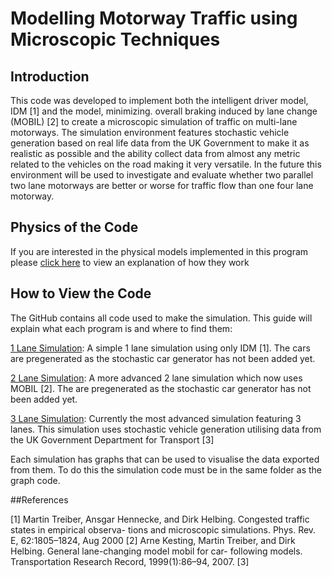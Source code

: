 # Modelling Motorway Traffic using Microscopic Techniques

## Introduction
This code was developed to implement both the intelligent driver model, IDM [1] and the model, minimizing.
overall braking induced by lane change (MOBIL) [2] to create a microscopic simulation of
traffic on multi-lane motorways. The simulation environment features stochastic vehicle
generation based on real life data from the UK Government to make it as realistic as possible
and the ability collect data from almost any metric related to the vehicles on the road making
it very versatile. In the future this environment will be used to investigate and evaluate
whether two parallel two lane motorways are better or worse for traffic flow than one four
lane motorway.

## Physics of the Code

If you are interested in the physical models implemented in this program please [click here](https://github.com/M1lesBaker/Traffic_Project/blob/master/Explanation%20of%20MOBIL%20and%20IDM.pdf) to view an explanation of how they work

## How to View the Code
The GitHub contains all code used to make the simulation. This guide will explain what each program is and where to find them:

[1 Lane Simulation](https://github.com/M1lesBaker/Traffic_Project/blob/master/Programs/Early%20Days%20Work/1%20Lane%20Simulation/1%20Lane%20Simulation%20Finished.py): 
A simple 1 lane simulation using only IDM [1]. The cars are pregenerated as the stochastic car generator has not been added yet.

[2 Lane Simulation](https://github.com/M1lesBaker/Traffic_Project/blob/master/Programs/Multi-Lane%20Simulation/2%20Lane%20Version%202/Two%20Lane%20Simulation%20Finished.py): 
A more advanced 2 lane simulation which now uses MOBIL [2]. The are pregenerated as the stochastic car generator has not been added yet.

[3 Lane Simulation](https://github.com/M1lesBaker/Traffic_Project/blob/master/Programs/Multi-Lane%20Simulation/3%20Lane%20Version%201/Three%20Lane%20Simulation.py): 
Currently the most advanced simulation featuring 3 lanes. This simulation uses stochastic vehicle generation utilising data from the UK Government Department for Transport [3]

Each simulation has graphs that can be used to visualise the data exported from them. To do this the simulation code must be in the same folder as the graph code.

##References

[1] Martin Treiber, Ansgar Hennecke, and Dirk Helbing. Congested traffic states in empirical observa-
tions and microscopic simulations. Phys. Rev. E, 62:1805–1824, Aug 2000
[2] Arne Kesting, Martin Treiber, and Dirk Helbing. General lane-changing model mobil for car-
following models. Transportation Research Record, 1999(1):86–94, 2007.
[3] 
